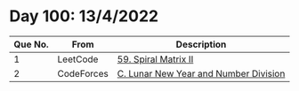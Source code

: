 # Day 100: 13/4/2022

| Que No. | From | Description |
| --- | --- | --- |
| 1 | LeetCode | [59. Spiral Matrix II](https://leetcode.com/problems/spiral-matrix-ii/) |
| 2 | CodeForces | [C. Lunar New Year and Number Division](https://codeforces.com/problemset/problem/1106/C) |
